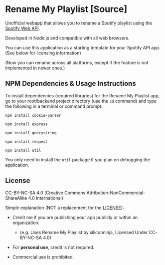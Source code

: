 # Rename My Playlist [Source]
Unofficial webapp that allows you to rename a Spotify playlist using the [Spotify Web API](https://developer.spotify.com/web-api/).

Developed in Node.js and compatible with all web browsers.

You can use this application as a starting template for your Spotify API app. (See below for licensing information)

(Now you can rename across all platforms, except if the feature is not implemented in newer ones.)

## NPM Dependencies & Usage Instructions
To install dependencies (required libraries) for the Rename My Playlist app, go to your root/backend project directory (use the `cd` command) and type the following in a terminal or command prompt:

````
npm install cookie-parser

npm install express

npm install querystring

npm install request

npm install util
````

You only need to install the `util` package if you plan on debugging the application.

## License
CC-BY-NC-SA 4.0 (Creative Commons Attribution-NonCommercial-ShareAlike 4.0 International)

Simple explanation (NOT a replacement for the [LICENSE](LICENSE)):

  - Credit me if you are publishing your app publicly or within an organization.
    - (e.g. Uses Rename My Playlist by siliconninja, Licensed Under CC-BY-NC-SA 4.0)
  
  - For **personal use**, credit is not required.
  
  - Commercial use is prohibited.
